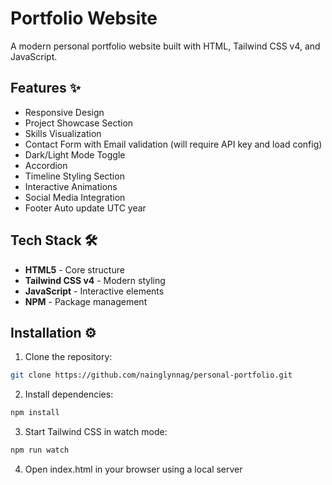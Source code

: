 # Portfolio Website

A modern personal portfolio website built with HTML, Tailwind CSS v4, and JavaScript.

## Features ✨
- Responsive Design
- Project Showcase Section
- Skills Visualization
- Contact Form with Email validation (will require API key and load config)
- Dark/Light Mode Toggle
- Accordion
- Timeline Styling Section
- Interactive Animations
- Social Media Integration
- Footer Auto update UTC year

## Tech Stack 🛠️
- **HTML5** - Core structure
- **Tailwind CSS v4** - Modern styling
- **JavaScript** - Interactive elements
- **NPM** - Package management

## Installation ⚙️
1. Clone the repository:
```bash
git clone https://github.com/nainglynnag/personal-portfolio.git
```
2. Install dependencies:
```bash
npm install
```

3. Start Tailwind CSS in watch mode:
```bash
npm run watch
```

4. Open index.html in your browser using a local server
